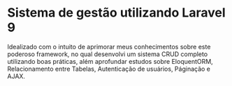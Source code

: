 # Sistema de gestão utilizando Laravel 9

Idealizado com o intuito de aprimorar meus conhecimentos sobre este poderoso framework, no qual desenvolvi um sistema CRUD completo utilizando boas práticas, além aprofundar estudos sobre EloquentORM, Relacionamento entre Tabelas, Autenticação de usuários, Páginação e AJAX. 
